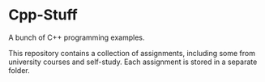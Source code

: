 # Cpp-Stuff
A bunch of C++ programming examples.

This repository contains a collection of assignments, including some from university courses and self-study. Each assignment is stored in a separate folder.
